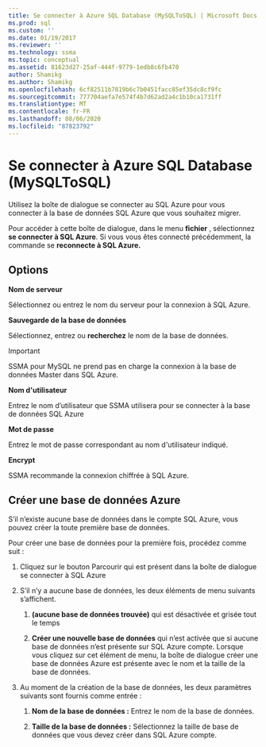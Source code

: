 ```yaml
---
title: Se connecter à Azure SQL Database (MySQLToSQL) | Microsoft Docs
ms.prod: sql
ms.custom: ''
ms.date: 01/19/2017
ms.reviewer: ''
ms.technology: ssma
ms.topic: conceptual
ms.assetid: 81623d27-25af-444f-9779-1edb8c6fb470
author: Shamikg
ms.author: Shamikg
ms.openlocfilehash: 6cf82511b7819b6c7b0451facc85ef35dc8cf9fc
ms.sourcegitcommit: 777704aefa7e574f4b7d62ad2a4c1b10ca1731ff
ms.translationtype: MT
ms.contentlocale: fr-FR
ms.lasthandoff: 08/06/2020
ms.locfileid: "87823792"
---
```

# <a name="connect-to-azure-sql-database-mysqltosql"></a>Se connecter à Azure SQL Database (MySQLToSQL)
Utilisez la boîte de dialogue se connecter au SQL Azure pour vous connecter à la base de données SQL Azure que vous souhaitez migrer.  
  
Pour accéder à cette boîte de dialogue, dans le menu **fichier** , sélectionnez **se connecter à SQL Azure**. Si vous vous êtes connecté précédemment, la commande se **reconnecte à SQL Azure.**  
  
## <a name="options"></a>Options  
**Nom de serveur**  
  
Sélectionnez ou entrez le nom du serveur pour la connexion à SQL Azure.  
  
**Sauvegarde de la base de données**  
  
Sélectionnez, entrez ou **recherchez** le nom de la base de données.  
  
> [!IMPORTANT]  
> SSMA pour MySQL ne prend pas en charge la connexion à la base de données Master dans SQL Azure.  
  
**Nom d'utilisateur**  
  
Entrez le nom d’utilisateur que SSMA utilisera pour se connecter à la base de données SQL Azure  
  
**Mot de passe**  
  
Entrez le mot de passe correspondant au nom d'utilisateur indiqué.  
  
**Encrypt**  
  
SSMA recommande la connexion chiffrée à SQL Azure.  
  
## <a name="create-azure-database"></a>Créer une base de données Azure  
S’il n’existe aucune base de données dans le compte SQL Azure, vous pouvez créer la toute première base de données.  
  
Pour créer une base de données pour la première fois, procédez comme suit :  
  
1.  Cliquez sur le bouton Parcourir qui est présent dans la boîte de dialogue se connecter à SQL Azure  
  
2.  S’il n’y a aucune base de données, les deux éléments de menu suivants s’affichent.  
  
    1.  **(aucune base de données trouvée)** qui est désactivée et grisée tout le temps  
  
    2.  **Créer une nouvelle base de données** qui n’est activée que si aucune base de données n’est présente sur SQL Azure compte. Lorsque vous cliquez sur cet élément de menu, la boîte de dialogue créer une base de données Azure est présente avec le nom et la taille de la base de données.  
  
3.  Au moment de la création de la base de données, les deux paramètres suivants sont fournis comme entrée :  
  
    1.  **Nom de la base de données :** Entrez le nom de la base de données.  
  
    2.  **Taille de la base de données :** Sélectionnez la taille de base de données que vous devez créer dans SQL Azure compte.  
  
